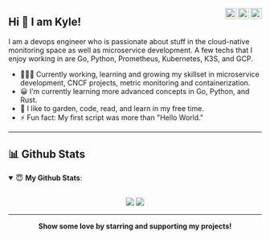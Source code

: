 <a href="https://twitter.com/billykwooten" target="_blank" rel="nofollow"><img align="right" alt="Kyle's Twitter" width="22px" src="https://cdn.jsdelivr.net/npm/simple-icons@v3/icons/twitter.svg" /></a><a href="https://www.linkedin.com/in/billykwooten" target="_blank" rel="nofollow"><img align="right" alt="Kyle's Linkdein" width="22px" src="https://cdn.jsdelivr.net/npm/simple-icons@v3/icons/linkedin.svg" /></a><a href="https://www.instagram.com/billykwooten" target="_blank" rel="nofollow"><img align="right" alt="Kyle's Instagram" width="22px" src="https://cdn.jsdelivr.net/npm/simple-icons@v3/icons/instagram.svg" /></a>

## Hi 👋 I am Kyle! 
I am a devops engineer who is passionate about stuff in the cloud-native monitoring space as well as microservice development. A few techs that I enjoy working in are Go, Python, Prometheus, Kubernetes, K3S, and GCP.

- 👨🏽‍💻 Currently working, learning and growing my skillset in microservice development, CNCF projects, metric monitoring and containerization.
- 😀 I’m currently learning more advanced concepts in Go, Python, and Rust.
- 🌱 I like to garden, code, read, and learn in my free time.
- ⚡ Fun fact: My first script was more than "Hello World."

---

## 📊 Github Stats

<details open>
 <summary> 😇 <b>My Github Stats</b>: </summary>
<br>
<p align = "center">
  <img src = "https://github-readme-stats.vercel.app/api?username=billykwooten&show_icons=true&theme=tokyonight&line_height=27">
  <img src = "https://github-readme-stats.vercel.app/api/top-langs/?username=billykwooten&hide=css,java,html&theme=tokyonight">
</p>

</details>

---

<p align = "center">
 <b>Show some love by starring and supporting my projects!</b>
</p>
